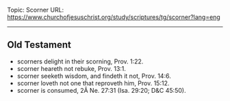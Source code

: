 Topic: Scorner
URL: https://www.churchofjesuschrist.org/study/scriptures/tg/scorner?lang=eng

---

## Old Testament

- scorners delight in their scorning, Prov. 1:22.
- scorner heareth not rebuke, Prov. 13:1.
- scorner seeketh wisdom, and findeth it not, Prov. 14:6.
- scorner loveth not one that reproveth him, Prov. 15:12.
- scorner is consumed, 2Â Ne. 27:31 (Isa. 29:20; D&C 45:50).

